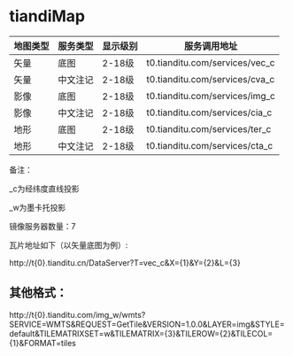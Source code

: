 #   tiandiMap


|地图类型|服务类型|显示级别|服务调用地址|
|-------|-------|-------|-----------|
|矢量|底图|2-18级|t0.tianditu.com/services/vec_c|
|矢量|中文注记|2-18级|t0.tianditu.com/services/cva_c|
|影像|底图|2-18级|t0.tianditu.com/services/img_c|
|影像|中文注记|2-18级|t0.tianditu.com/services/cia_c|
|地形|底图|2-18级|t0.tianditu.com/services/ter_c|
|地形|中文注记|2-18级|t0.tianditu.com/services/cta_c|

备注：

_c为经纬度直线投影

_w为墨卡托投影

镜像服务器数量：7

瓦片地址如下（以矢量底图为例）:

http://t{0}.tianditu.cn/DataServer?T=vec_c&X={1}&Y={2}&L={3}

##  其他格式：
http://t{0}.tianditu.com/img_w/wmts?SERVICE=WMTS&REQUEST=GetTile&VERSION=1.0.0&LAYER=img&STYLE=default&TILEMATRIXSET=w&TILEMATRIX={3}&TILEROW={2}&TILECOL={1}&FORMAT=tiles

